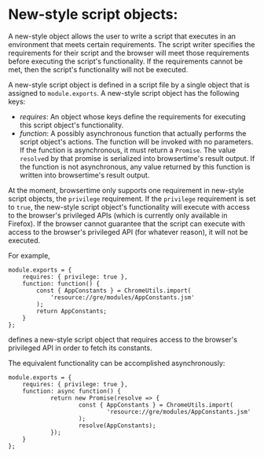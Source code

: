 # New-style script objects:

A new-style object allows the user to write a script that executes in an environment that meets certain requirements. The script writer specifies the requirements for their script and the browser will meet those requirements before executing the script's functionality. If the requirements cannot be met, then the script's functionality will not be executed.

A new-style script object is defined in a script file by a single object that is assigned to `module.exports`. A new-style script object has the following keys:

  * *requires*: An object whose keys define the requirements for executing this script object's functionality.
  * *function*: A possibly asynchronous function that actually performs the script object's actions. The function will be invoked with no parameters. If the function is asynchronous, it must return a `Promise`. The value `resolve`d by that promise is serialized into browsertime's result output. If the function is not asynchronous, any value returned by this function is written into browsertime's result output.

At the moment, browsertime only supports one requirement in new-style script objects, the `privilege` requirement. If the `privilege` requirement is set to `true`, the new-style script object's functionality will execute with access to the browser's privileged APIs (which is currently only available in Firefox). If the browser cannot guarantee that the script can execute with access to the browser's privileged API (for whatever reason), it will not be executed.

For example,

    module.exports = {
        requires: { privilege: true },
        function: function() {
            const { AppConstants } = ChromeUtils.import(
                'resource://gre/modules/AppConstants.jsm'
            );
            return AppConstants;
        }
    };

defines a new-style script object that requires access to the browser's privileged API in order to fetch its constants.

The equivalent functionality can be accomplished asynchronously:

    module.exports = {
        requires: { privilege: true },
        function: async function() {
                return new Promise(resolve => {
                        const { AppConstants } = ChromeUtils.import(
                                'resource://gre/modules/AppConstants.jsm'
                        );
                        resolve(AppConstants);
                });
        }
    };
